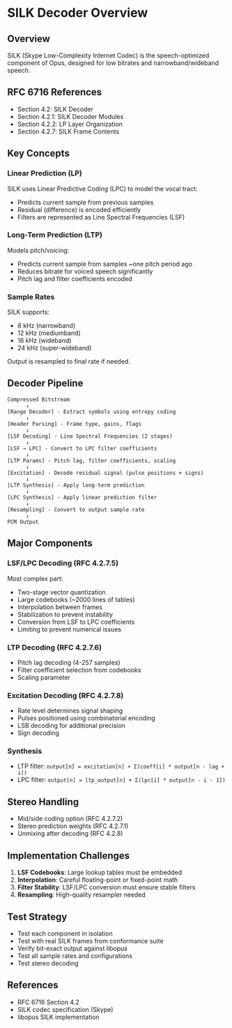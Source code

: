 # SILK Decoder Overview

## Overview

SILK (Skype Low-Complexity Internet Codec) is the speech-optimized component of Opus, designed for low bitrates and narrowband/wideband speech.

## RFC 6716 References

- Section 4.2: SILK Decoder
- Section 4.2.1: SILK Decoder Modules
- Section 4.2.2: LP Layer Organization
- Section 4.2.7: SILK Frame Contents

## Key Concepts

### Linear Prediction (LP)

SILK uses Linear Predictive Coding (LPC) to model the vocal tract:
- Predicts current sample from previous samples
- Residual (difference) is encoded efficiently
- Filters are represented as Line Spectral Frequencies (LSF)

### Long-Term Prediction (LTP)

Models pitch/voicing:
- Predicts current sample from samples ~one pitch period ago
- Reduces bitrate for voiced speech significantly
- Pitch lag and filter coefficients encoded

### Sample Rates

SILK supports:
- 8 kHz (narrowband)
- 12 kHz (mediumband)
- 16 kHz (wideband)
- 24 kHz (super-wideband)

Output is resampled to final rate if needed.

## Decoder Pipeline

```
Compressed Bitstream
      ↓
[Range Decoder] - Extract symbols using entropy coding
      ↓
[Header Parsing] - Frame type, gains, flags
      ↓
[LSF Decoding] - Line Spectral Frequencies (2 stages)
      ↓
[LSF → LPC] - Convert to LPC filter coefficients
      ↓
[LTP Params] - Pitch lag, filter coefficients, scaling
      ↓
[Excitation] - Decode residual signal (pulse positions + signs)
      ↓
[LTP Synthesis] - Apply long-term prediction
      ↓
[LPC Synthesis] - Apply linear prediction filter
      ↓
[Resampling] - Convert to output sample rate
      ↓
PCM Output
```

## Major Components

### LSF/LPC Decoding (RFC 4.2.7.5)

Most complex part:
- Two-stage vector quantization
- Large codebooks (~2000 lines of tables)
- Interpolation between frames
- Stabilization to prevent instability
- Conversion from LSF to LPC coefficients
- Limiting to prevent numerical issues

### LTP Decoding (RFC 4.2.7.6)

- Pitch lag decoding (4-257 samples)
- Filter coefficient selection from codebooks
- Scaling parameter

### Excitation Decoding (RFC 4.2.7.8)

- Rate level determines signal shaping
- Pulses positioned using combinatorial encoding
- LSB decoding for additional precision
- Sign decoding

### Synthesis

- LTP filter: `output[n] = excitation[n] + Σ(coeff[i] * output[n - lag + i])`
- LPC filter: `output[n] = ltp_output[n] + Σ(lpc[i] * output[n - i - 1])`

## Stereo Handling

- Mid/side coding option (RFC 4.2.7.2)
- Stereo prediction weights (RFC 4.2.7.1)
- Unmixing after decoding (RFC 4.2.8)

## Implementation Challenges

1. **LSF Codebooks**: Large lookup tables must be embedded
2. **Interpolation**: Careful floating-point or fixed-point math
3. **Filter Stability**: LSF/LPC conversion must ensure stable filters
4. **Resampling**: High-quality resampler needed

## Test Strategy

- Test each component in isolation
- Test with real SILK frames from conformance suite
- Verify bit-exact output against libopus
- Test all sample rates and configurations
- Test stereo decoding

## References

- RFC 6716 Section 4.2
- SILK codec specification (Skype)
- libopus SILK implementation
